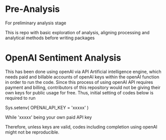 # Pre-Analysis
For preliminary analysis stage

This is repo with basic exploration of analysis, aligning processing and analytical methods before writing packages

# OpenAI Sentiment Analysis
This has been done using openAI via API Artificial intelligence engine, which needs paid and billable accounts of openAI keys within the openAI function in order to run the code. Since this process of using openAI API requires payment and billing, contributors of this repository would not be giving their own keys for public usage for free.
Thus, initial setting of codes below is required to run

Sys.setenv(
    OPENAI_API_KEY = 'xxxxx'
)

While 'xxxxx' being your own paid API key

Therefore, unless keys are valid, codes including completion using openAI might not be reproducible.
